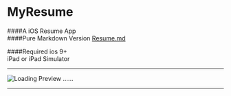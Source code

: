 # MyResume

####A iOS Resume App  
####Pure Markdown Version [Resume.md](https://github.com/Big-Pi/Resume.md)

####Required
ios 9+  
iPad or iPad Simulator

---

![Loading Preview ......](./preview.gif)

---

